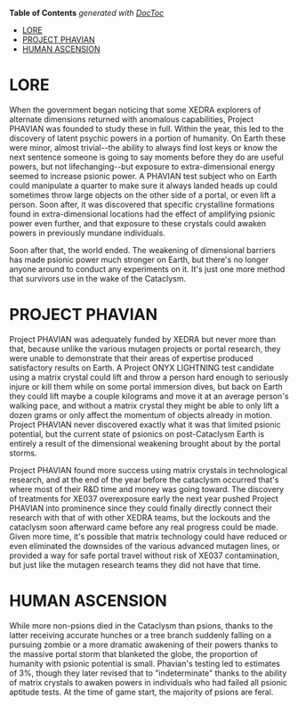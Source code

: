 <!-- START doctoc generated TOC please keep comment here to allow auto update -->
<!-- DON'T EDIT THIS SECTION, INSTEAD RE-RUN doctoc TO UPDATE -->
**Table of Contents**  *generated with [DocToc](https://github.com/thlorenz/doctoc)*

- [LORE](#lore)
- [PROJECT PHAVIAN](#project-phavian)
- [HUMAN ASCENSION](#human-ascension)

<!-- END doctoc generated TOC please keep comment here to allow auto update -->

# LORE

When the government began noticing that some XEDRA explorers of alternate dimensions returned with anomalous capabilities, Project PHAVIAN was founded to study these in full. Within the year, this led to the discovery of latent psychic powers in a portion of humanity. On Earth these were minor, almost trivial--the ability to always find lost keys or know the next sentence someone is going to say moments before they do are useful powers, but not lifechanging--but exposure to extra-dimensional energy seemed to increase psionic power.  A PHAVIAN test subject who on Earth could manipulate a quarter to make sure it always landed heads up could sometimes throw large objects on the other side of a portal, or even lift a person. Soon after, it was discovered that specific crystalline formations found in extra-dimensional locations had the effect of amplifying psionic power even further, and that exposure to these crystals could awaken powers in previously mundane individuals. 

Soon after that, the world ended. The weakening of dimensional barriers has made psionic power much stronger on Earth, but there's no longer anyone around to conduct any experiments on it. It's just one more method that survivors use in the wake of the Cataclysm. 

# PROJECT PHAVIAN

Project PHAVIAN was adequately funded by XEDRA but never more than that, because unlike the various mutagen projects or portal research, they were unable to demonstrate that their areas of expertise produced satisfactory results on Earth.  A Project ONYX LIGHTNING test candidate using a matrix crystal could lift and throw a person hard enough to seriously injure or kill them while on some portal immersion dives, but back on Earth they could lift maybe a couple kilograms and move it at an average person's walking pace, and without a matrix crystal they might be able to only lift a dozen grams or only affect the momentum of objects already in motion.  Project PHAVIAN never discovered exactly what it was that limited psionic potential, but the current state of psionics on post-Cataclysm Earth is entirely a result of the dimensional weakening brought about by the portal storms. 

Project PHAVIAN found more success using matrix crystals in technological research, and at the end of the year before the cataclysm occurred that's where most of their R&D time and money was going toward.  The discovery of treatments for XE037 overexposure early the next year pushed Project PHAVIAN into prominence since they could finally directly connect their research with that of with other XEDRA teams, but the lockouts and the cataclysm soon afterward came before any real progress could be made.  Given more time, it's possible that matrix technology could have reduced or even eliminated the downsides of the various advanced mutagen lines, or provided a way for safe portal travel without risk of XE037 contamination, but just like the mutagen research teams they did not have that time.

# HUMAN ASCENSION

While more non-psions died in the Cataclysm than psions, thanks to the latter receiving accurate hunches or a tree branch suddenly falling on a pursuing zombie or a more dramatic awakening of their powers thanks to the massive portal storm that blanketed the globe, the proportion of humanity with psionic potential is small. Phavian's testing led to estimates of 3%, though they later revised that to "indeterminate" thanks to the ability of matrix crystals to awaken powers in individuals who had failed all psionic aptitude tests.  At the time of game start, the majority of psions are feral. 